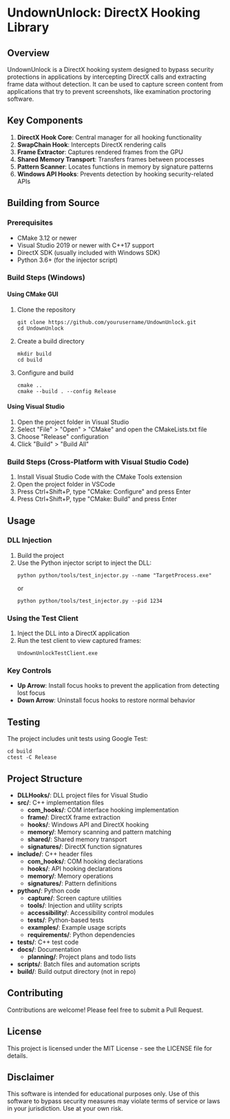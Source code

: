 # UndownUnlock: DirectX Hooking Library

## Overview
UndownUnlock is a DirectX hooking system designed to bypass security protections in applications by intercepting DirectX calls and extracting frame data without detection. It can be used to capture screen content from applications that try to prevent screenshots, like examination proctoring software.

## Key Components
1. **DirectX Hook Core**: Central manager for all hooking functionality
2. **SwapChain Hook**: Intercepts DirectX rendering calls
3. **Frame Extractor**: Captures rendered frames from the GPU
4. **Shared Memory Transport**: Transfers frames between processes
5. **Pattern Scanner**: Locates functions in memory by signature patterns
6. **Windows API Hooks**: Prevents detection by hooking security-related APIs

## Building from Source

### Prerequisites
- CMake 3.12 or newer
- Visual Studio 2019 or newer with C++17 support
- DirectX SDK (usually included with Windows SDK)
- Python 3.6+ (for the injector script)

### Build Steps (Windows)

#### Using CMake GUI
1. Clone the repository
   ```
   git clone https://github.com/yourusername/UndownUnlock.git
   cd UndownUnlock
   ```

2. Create a build directory
   ```
   mkdir build
   cd build
   ```

3. Configure and build
   ```
   cmake ..
   cmake --build . --config Release
   ```

#### Using Visual Studio
1. Open the project folder in Visual Studio
2. Select "File" > "Open" > "CMake" and open the CMakeLists.txt file
3. Choose "Release" configuration
4. Click "Build" > "Build All"

### Build Steps (Cross-Platform with Visual Studio Code)
1. Install Visual Studio Code with the CMake Tools extension
2. Open the project folder in VSCode
3. Press Ctrl+Shift+P, type "CMake: Configure" and press Enter
4. Press Ctrl+Shift+P, type "CMake: Build" and press Enter

## Usage

### DLL Injection
1. Build the project
2. Use the Python injector script to inject the DLL:
   ```
   python python/tools/test_injector.py --name "TargetProcess.exe"
   ```
   or
   ```
   python python/tools/test_injector.py --pid 1234
   ```

### Using the Test Client
1. Inject the DLL into a DirectX application
2. Run the test client to view captured frames:
   ```
   UndownUnlockTestClient.exe
   ```

### Key Controls
- **Up Arrow**: Install focus hooks to prevent the application from detecting lost focus
- **Down Arrow**: Uninstall focus hooks to restore normal behavior

## Testing
The project includes unit tests using Google Test:

```
cd build
ctest -C Release
```

## Project Structure
- **DLLHooks/**: DLL project files for Visual Studio
- **src/**: C++ implementation files
  - **com_hooks/**: COM interface hooking implementation
  - **frame/**: DirectX frame extraction
  - **hooks/**: Windows API and DirectX hooking
  - **memory/**: Memory scanning and pattern matching
  - **shared/**: Shared memory transport
  - **signatures/**: DirectX function signatures
- **include/**: C++ header files
  - **com_hooks/**: COM hooking declarations
  - **hooks/**: API hooking declarations
  - **memory/**: Memory operations
  - **signatures/**: Pattern definitions
- **python/**: Python code
  - **capture/**: Screen capture utilities
  - **tools/**: Injection and utility scripts
  - **accessibility/**: Accessibility control modules
  - **tests/**: Python-based tests
  - **examples/**: Example usage scripts
  - **requirements/**: Python dependencies
- **tests/**: C++ test code
- **docs/**: Documentation
  - **planning/**: Project plans and todo lists
- **scripts/**: Batch files and automation scripts
- **build/**: Build output directory (not in repo)

## Contributing
Contributions are welcome! Please feel free to submit a Pull Request.

## License
This project is licensed under the MIT License - see the LICENSE file for details.

## Disclaimer
This software is intended for educational purposes only. Use of this software to bypass security measures may violate terms of service or laws in your jurisdiction. Use at your own risk.
